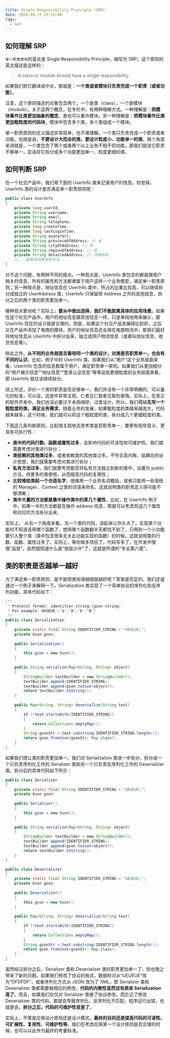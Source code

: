 ```yaml
---
title: Single Responsibility Principle (SRP)
date: 2020-09-17 23:19:08
tags:
  - GoF
---
```

## 如何理解 SRP
`单一职责原则`的英文是 Single Responsibility Principle，缩写为 SRP。这个原则的英文描述是这样的：
> A class or module should have a single responsibility.

如果我们把它翻译成中文，那就是：**一个类或者模块只负责完成一个职责（或者功能）**。

注意，这个原则描述的对象包含两个，一个是类（class），一个是模块（module）。关于这两个概念，在专栏中，有两种理解方式。一种理解是：**把模块看作比类更加抽象的概念**，类也可以看作模块。另一种理解是：**把模块看作比类更加粗粒度的代码块**，模块中包含多个类，多个类组成一个模块。

单一职责原则的定义描述非常简单，也不难理解。一个类只负责完成一个职责或者功能。也就是说，**不要设计大而全的类，要设计粒度小、功能单一的类**。换个角度来讲就是，一个类包含了两个或者两个以上业务不相干的功能，那我们就说它职责不够单一，应该将它拆分成多个功能更加单一、粒度更细的类。

## 如何判断 SRP
在一个社交产品中，我们用下面的 UserInfo 类来记录用户的信息。你觉得，UserInfo 类的设计是否满足单一职责原则呢：
```java
public class UserInfo 
{
    private long userId;
    private String username;
    private String email;
    private String telephone;
    private long createTime;
    private long lastLoginTime;
    private String avatarUrl;
    private String provinceOfAddress; // 省
    private String cityOfAddress; // 市
    private String regionOfAddress; // 区 
    private String detailedAddress; // 详细地址
    //...省略其他属性和方法...
}
```
<!--more-->

对于这个问题，有两种不同的观点。一种观点是，UserInfo 类包含的都是跟用户相关的信息，所有的属性和方法都隶属于用户这样一个业务模型，满足单一职责原则；另一种观点是，地址信息在 UserInfo 类中，所占的比重比较高，可以继续拆分成独立的 UserAddress 类，UserInfo 只保留除 Address 之外的其他信息，拆分之后的两个类的职责更加单一。

哪种观点更对呢？实际上，**要从中做出选择，我们不能脱离具体的应用场景**。如果在这个社交产品中，用户的地址信息跟其他信息一样，只是单纯地用来展示，那 UserInfo 现在的设计就是合理的。但是，如果这个社交产品发展得比较好，之后又在产品中添加了电商的模块，用户的地址信息还会用在电商物流中，那我们最好将地址信息从 UserInfo 中拆分出来，独立成用户物流信息（或者叫地址信息、收货信息等）。

除此之外，**从不同的业务层面去看待同一个类的设计，对类是否职责单一，也会有不同的认识**。比如，例子中的 UserInfo 类。如果我们从“用户”这个业务层面来看，UserInfo 包含的信息都属于用户，满足职责单一原则。如果我们从更加细分的“用户展示信息”“地址信息”“登录认证信息”等等这些更细粒度的业务层面来看，那 UserInfo 就应该继续拆分。

综上所述，评价一个类的职责是否足够单一，我们并没有一个非常明确的、可以量化的标准，可以说，这是件非常主观、仁者见仁智者见智的事情。实际上，在真正的软件开发中，我们也没必要过于未雨绸缪，过度设计。所以，我们**可以先写一个粗粒度的类，满足业务需求**。随着业务的发展，如果粗粒度的类越来越庞大，代码越来越多，这个时候，我们就可以将这个粗粒度的类，拆分成几个更细粒度的类。

下面这几条判断原则，比起很主观地去思考类是否职责单一，要更有指导意义、更具有可执行性：
- **类中的代码行数、函数或属性过多**，会影响代码的可读性和可维护性，我们就需要考虑对类进行拆分；
- **类依赖的其他类过多**，或者依赖类的其他类过多，不符合高内聚、低耦合的设计思想，我们就需要考虑对类进行拆分；
- **私有方法过多**，我们就要考虑能否将私有方法独立到新的类中，设置为 public 方法，供更多的类使用，从而提高代码的复用性；
- **比较难给类起一个合适名字**，很难用一个业务名词概括，或者只能用一些笼统的 Manager、Context 之类的词语来命名，这就说明类的职责定义得可能不够清晰；
- **类中大量的方法都是集中操作类中的某几个属性**，比如，在 UserInfo 例子中，如果一半的方法都是在操作 address 信息，那就可以考虑将这几个属性和对应的方法拆分出来;

实际上， 从另一个角度来看，当一个类的代码，读起来让你头大了，实现某个功能时不知道该用哪个函数了，想用哪个函数翻半天都找不到了，只用到一个小功能要引入整个类（类中包含很多无关此功能实现的函数）的时候，这就说明类的行数、函数、属性过多了。实际上，等你做多项目了，代码写多了，在开发中慢慢“品尝”，自然就知道什么是“放盐少许”了，这就是所谓的“专业第六感”。

## 类的职责是否越单一越好
为了满足单一职责原则，是不是把类拆得越细就越好呢？答案是否定的。我们还是通过一个例子来解释一下。Serialization 类实现了一个简单协议的序列化和反序列功能，具体代码如下：
```java
/**
 * Protocol format: identifier-string;{gson string}
 * For example: UEUEUE;{"a":"A","b":"B"}
 */
public class Serialization 
{
    private static final String IDENTIFIER_STRING = "UEUEUE;";
    private Gson gson;
    
    public Serialization() 
    {
        this.gson = new Gson();
    }
    
    public String serialize(Map<String, String> object) 
    {
        StringBuilder textBuilder = new StringBuilder();
        textBuilder.append(IDENTIFIER_STRING);
        textBuilder.append(gson.toJson(object));
        return textBuilder.toString();
    }
    
    public Map<String, String> deserialize(String text) 
    {
        if (!text.startsWith(IDENTIFIER_STRING)) 
        {
            return Collections.emptyMap();
        }
        String gsonStr = text.substring(IDENTIFIER_STRING.length());
        return gson.fromJson(gsonStr, Map.class);
    }
}
```

如果我们想让类的职责更加单一，我们对 Serialization 类进一步拆分，拆分成一个只负责序列化工作的 Serializer 类和另一个只负责反序列化工作的 Deserializer 类。拆分后的具体代码如下所示：
```java
public class Serializer 
{
    private static final String IDENTIFIER_STRING = "UEUEUE;";
    private Gson gson;
    
    public Serializer() 
    {
        this.gson = new Gson();
    }
    
    public String serialize(Map<String, String> object) 
    {
        StringBuilder textBuilder = new StringBuilder();
        textBuilder.append(IDENTIFIER_STRING);
        textBuilder.append(gson.toJson(object));
        return textBuilder.toString();
    }
}

public class Deserializer 
{
    private static final String IDENTIFIER_STRING = "UEUEUE;";
    private Gson gson;
    
    public Deserializer() 
    {
        this.gson = new Gson();
    }
    
    public Map<String, String> deserialize(String text) 
    {
        if (!text.startsWith(IDENTIFIER_STRING)) 
        {
            return Collections.emptyMap();
        }
        String gsonStr = text.substring(IDENTIFIER_STRING.length());
        return gson.fromJson(gsonStr, Map.class);
    }
}
```

虽然经过拆分之后，Serializer 类和 Deserializer 类的职责更加单一了，但也随之带来了新的问题。如果我们修改了协议的格式，数据标识从“UEUEUE”改为“DFDFDF”，或者序列化方式从 JSON 改为了 XML，那 Serializer 类和 Deserializer 类都需要做相应的修改，**代码的内聚性显然没有原来 Serialization 高了**。而且，如果我们仅仅对 Serializer 类做了协议修改，而忘记了修改 Deserializer 类的代码，那就会导致序列化、反序列化不匹配，程序运行出错，也就是说，**拆分之后，代码的可维护性变差了**。

实际上，不管是应用设计原则还是设计模式，**最终的目的还是提高代码的可读性、可扩展性、复用性、可维护性等**。我们在考虑应用某一个设计原则是否合理的时候，也可以以此作为最终的考量标准。
